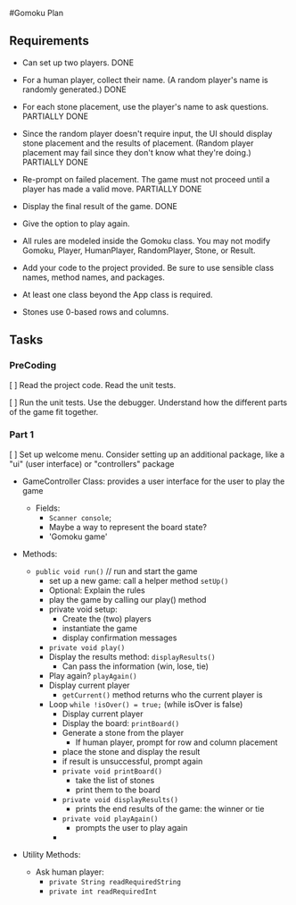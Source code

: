 #Gomoku Plan

## Requirements

- Can set up two players. DONE
- For a human player, collect their name. (A random player's name is randomly generated.) DONE
- For each stone placement, use the player's name to ask questions. PARTIALLY DONE
- Since the random player doesn't require input, the UI should display stone placement and the results of placement. (Random player placement may fail since they don't know what they're doing.) PARTIALLY DONE
- Re-prompt on failed placement. The game must not proceed until a player has made a valid move. PARTIALLY DONE
- Display the final result of the game. DONE
- Give the option to play again.



- All rules are modeled inside the Gomoku class. You may not modify Gomoku, Player, HumanPlayer, RandomPlayer, Stone, or Result.
- Add your code to the project provided. Be sure to use sensible class names, method names, and packages.
- At least one class beyond the App class is required.
- Stones use 0-based rows and columns.
## Tasks

### PreCoding

[ ] Read the project code. Read the unit tests.

[ ] Run the unit tests. Use the debugger. Understand how the different parts of the game fit together.

### Part 1

[ ] Set up welcome menu. Consider setting up an additional package, like a "ui" (user interface) or "controllers" package
- GameController Class: provides a user interface for the user to play the game
  - Fields:
    - `Scanner console`;
    - Maybe a way to represent the board state?
    - 'Gomoku game'
- Methods:
  - `public void run()` // run and start the game
    - set up a new game: call a helper method `setUp()`
    - Optional: Explain the rules
    - play the game by calling our play() method
    - private void setup: 
      - Create the (two) players
      - instantiate the game
      - display confirmation messages
    - `private void play()`
    - Display the results method: `displayResults()`
      - Can pass the information (win, lose, tie)
    - Play again? `playAgain()`
    - Display current player
      - `getCurrent()` method returns who the current player is
    - Loop `while !isOver() = true;` (while isOver is false) 
      - Display current player
      - Display the board: `printBoard()`
      - Generate a stone from the player
        - If human player, prompt for row and column placement
      - place the stone and display the result
      - if result is unsuccessful, prompt again
      - `private void printBoard()`
        - take the list of stones
        - print them to the board
      - `private void displayResults()`
        - prints the end results of the game: the winner or tie
      - `private void playAgain()`
        - prompts the user to play again
      - 
      
- Utility Methods:
  - Ask human player:
    - `private String readRequiredString`
    - `private int readRequiredInt`